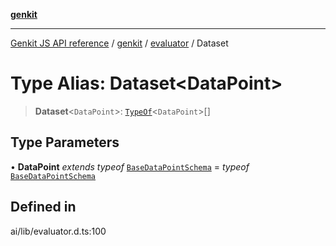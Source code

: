 [**genkit**](../../README.md)

***

[Genkit JS API reference](../../../README.md) / [genkit](../../README.md) / [evaluator](../README.md) / Dataset

# Type Alias: Dataset\<DataPoint\>

> **Dataset**\<`DataPoint`\>: [`TypeOf`](../../namespaces/z/type-aliases/TypeOf.md)\<`DataPoint`\>[]

## Type Parameters

• **DataPoint** *extends* *typeof* [`BaseDataPointSchema`](../../variables/BaseDataPointSchema.md) = *typeof* [`BaseDataPointSchema`](../../variables/BaseDataPointSchema.md)

## Defined in

ai/lib/evaluator.d.ts:100
